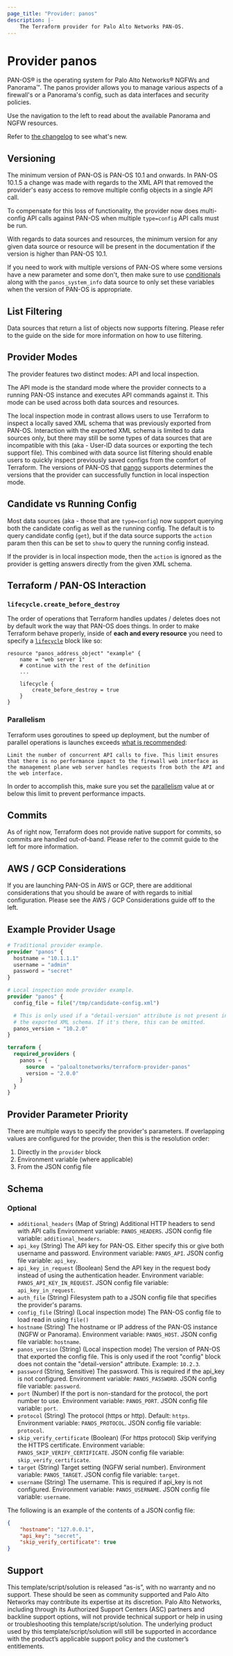```yaml
---
page_title: "Provider: panos"
description: |-
    The Terraform provider for Palo Alto Networks PAN-OS.
---
```


# Provider panos

PAN-OS&reg; is the operating system for Palo Alto Networks&reg; NGFWs and Panorama&trade;. The panos provider allows you
to manage various aspects of a firewall's or a Panorama's config, such as data interfaces and security policies.

Use the navigation to the left to read about the available Panorama and NGFW resources.

Refer to [the changelog](https://github.com/PaloAltoNetworks/terraform-provider-panos/blob/master/CHANGELOG.md) to see
what's new.

## Versioning

The minimum version of PAN-OS is PAN-OS 10.1 and onwards. In PAN-OS 10.1.5 a change was made with regards to the XML API
that removed the provider's easy access to remove multiple config objects in a single API call.

To compensate for this loss of functionality, the provider now does multi-config API calls against PAN-OS when
multiple `type=config` API calls must be run.

With regards to data sources and resources, the minimum version for any given data source or resource will be present in
the documentation if the version is higher than PAN-OS 10.1.

If you need to work with multiple versions of PAN-OS where some versions have a new parameter and some don't, then make
sure to use [conditionals](https://www.terraform.io/docs/configuration/expressions/conditionals.html) along with
the `panos_system_info` data source to only set these variables when the version of PAN-OS is appropriate.

## List Filtering

Data sources that return a list of objects now supports filtering. Please refer to the guide on the side for more
information on how to use filtering.

## Provider Modes

The provider features two distinct modes:  API and local inspection.

The API mode is the standard mode where the provider connects to a running PAN-OS instance and executes API commands
against it. This mode can be used across both data sources and resources.

The local inspection mode in contrast allows users to use Terraform to inspect a locally saved XML schema that was
previously exported from PAN-OS. Interaction with the exported XML schema is limited to data sources only, but there may
still be some types of data sources that are incompatible with this (aka - User-ID data sources or exporting the tech
support file). This combined with data source list filtering should enable users to quickly inspect previously saved
configs from the comfort of Terraform. The versions of PAN-OS that [pango](https://github.com/PaloAltoNetworks/pango)
supports determines the versions that the provider can successfully function in local inspection mode.

## Candidate vs Running Config

Most data sources (aka - those that are `type=config`) now support querying both the candidate config as well as the
running config. The default is to query candidate config (`get`), but if the data source supports the `action` param
then this can be set to `show` to query the running config instead.

If the provider is in local inspection mode, then the `action` is ignored as the provider is getting answers directly
from the given XML schema.

## Terraform / PAN-OS Interaction

### `lifecycle.create_before_destroy`

The order of operations that Terraform handles updates / deletes does not by default work the way that PAN-OS does
things. In order to make Terraform behave properly, inside of **each and every resource** you need to specify
a [`lifecycle`](https://www.terraform.io/language/meta-arguments/lifecycle) block like so:

```hcl
resource "panos_address_object" "example" {
    name = "web server 1"
    # continue with the rest of the definition
    ...

    lifecycle {
        create_before_destroy = true
    }
}
```

### Parallelism

Terraform uses goroutines to speed up deployment, but the number of parallel operations is launches
exceeds [what is recommended](https://docs.paloaltonetworks.com/pan-os/10-0/pan-os-panorama-api/pan-os-xml-api-request-types/apply-user-id-mapping-and-populate-dynamic-address-groups-api.html):

```
Limit the number of concurrent API calls to five. This limit ensures that there is no performance impact to the firewall web interface as the management plane web server handles requests from both the API and the web interface.
```

In order to accomplish this, make sure you set
the [parallelism](https://www.terraform.io/cli/commands/apply#parallelism-n) value at or below this limit to prevent
performance impacts.

## Commits

As of right now, Terraform does not provide native support for commits, so commits are handled out-of-band. Please refer
to the commit guide to the left for more information.

## AWS / GCP Considerations

If you are launching PAN-OS in AWS or GCP, there are additional considerations that you should be aware of with regards
to initial configuration. Please see the AWS / GCP Considerations guide off to the left.

## Example Provider Usage

```terraform
# Traditional provider example.
provider "panos" {
  hostname = "10.1.1.1"
  username = "admin"
  password = "secret"
}

# Local inspection mode provider example.
provider "panos" {
  config_file = file("/tmp/candidate-config.xml")

  # This is only used if a "detail-version" attribute is not present in
  # the exported XML schema. If it's there, this can be omitted.
  panos_version = "10.2.0"
}

terraform {
  required_providers {
    panos = {
      source  = "paloaltonetworks/terraform-provider-panos"
      version = "2.0.0"
    }
  }
}
```

## Provider Parameter Priority

There are multiple ways to specify the provider's parameters. If overlapping values are configured for the provider,
then this is the resolution order:

1. Directly in the `provider` block
2. Environment variable (where applicable)
3. From the JSON config file

<!-- schema generated by tfplugindocs -->

## Schema

### Optional

- `additional_headers` (Map of String) Additional HTTP headers to send with API calls Environment
  variable: `PANOS_HEADERS`. JSON config file variable: `additional_headers`.
- `api_key` (String) The API key for PAN-OS. Either specify this or give both username and password. Environment
  variable: `PANOS_API`. JSON config file variable: `api_key`.
- `api_key_in_request` (Boolean) Send the API key in the request body instead of using the authentication header.
  Environment variable: `PANOS_API_KEY_IN_REQUEST`. JSON config file variable: `api_key_in_request`.
- `auth_file` (String) Filesystem path to a JSON config file that specifies the provider's params.
- `config_file` (String) (Local inspection mode) The PAN-OS config file to load read in using `file()`
- `hostname` (String) The hostname or IP address of the PAN-OS instance (NGFW or Panorama). Environment
  variable: `PANOS_HOST`. JSON config file variable: `hostname`.
- `panos_version` (String) (Local inspection mode) The version of PAN-OS that exported the config file. This is only
  used if the root "config" block does not contain the "detail-version" attribute. Example: `10.2.3`.
- `password` (String, Sensitive) The password. This is required if the api_key is not configured. Environment
  variable: `PANOS_PASSWORD`. JSON config file variable: `password`.
- `port` (Number) If the port is non-standard for the protocol, the port number to use. Environment
  variable: `PANOS_PORT`. JSON config file variable: `port`.
- `protocol` (String) The protocol (https or http). Default: `https`. Environment variable: `PANOS_PROTOCOL`. JSON
  config file variable: `protocol`.
- `skip_verify_certificate` (Boolean) (For https protocol) Skip verifying the HTTPS certificate. Environment
  variable: `PANOS_SKIP_VERIFY_CERTIFICATE`. JSON config file variable: `skip_verify_certificate`.
- `target` (String) Target setting (NGFW serial number). Environment variable: `PANOS_TARGET`. JSON config file
  variable: `target`.
- `username` (String) The username. This is required if api_key is not configured. Environment
  variable: `PANOS_USERNAME`. JSON config file variable: `username`.

The following is an example of the contents of a JSON config file:

```json
{
    "hostname": "127.0.0.1",
    "api_key": "secret",
    "skip_verify_certificate": true
}
```

## Support

This template/script/solution is released “as-is”, with no warranty and no support. These should be seen as community
supported and Palo Alto Networks may contribute its expertise at its discretion. Palo Alto Networks, including through
its Authorized Support Centers (ASC) partners and backline support options, will not provide technical support or help
in using or troubleshooting this template/script/solution. The underlying product used by this template/script/solution
will still be supported in accordance with the product’s applicable support policy and the customer’s entitlements.
